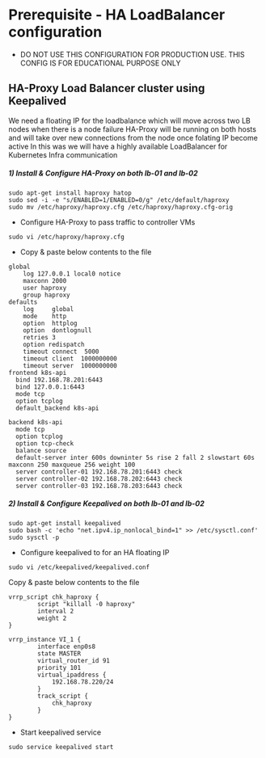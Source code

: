 # Prerequisite - HA LoadBalancer configuration

- DO NOT USE THIS CONFIGURATION FOR PRODUCTION USE. THIS CONFIG IS FOR EDUCATIONAL PURPOSE ONLY 
## HA-Proxy Load Balancer cluster using Keepalived 

We need a floating IP for the loadbalance which will move across two LB nodes when there is a node failure 
HA-Proxy will be running on both hosts and will take over new connections from the node once folating IP become active 
In this was we will have a highly available LoadBalancer for Kubernetes Infra communication 




##### 1) Install & Configure HA-Proxy on both lb-01 and lb-02 
```
sudo apt-get install haproxy hatop
sudo sed -i -e "s/ENABLED=1/ENABLED=0/g" /etc/default/haproxy
sudo mv /etc/haproxy/haproxy.cfg /etc/haproxy/haproxy.cfg-orig 
```
- Configure HA-Proxy to pass traffic to controller VMs 
```
sudo vi /etc/haproxy/haproxy.cfg 
```
- Copy & paste below contents to the file

```
global
    log 127.0.0.1 local0 notice
    maxconn 2000
    user haproxy
    group haproxy
defaults
    log     global
    mode    http
    option  httplog
    option  dontlognull
    retries 3
    option redispatch
    timeout connect  5000
    timeout client  1000000000
    timeout server  1000000000
frontend k8s-api
  bind 192.168.78.201:6443
  bind 127.0.0.1:6443
  mode tcp
  option tcplog
  default_backend k8s-api

backend k8s-api
  mode tcp
  option tcplog
  option tcp-check
  balance source
  default-server inter 600s downinter 5s rise 2 fall 2 slowstart 60s maxconn 250 maxqueue 256 weight 100
  server controller-01 192.168.78.201:6443 check
  server controller-02 192.168.78.202:6443 check
  server controller-03 192.168.78.203:6443 check
```

##### 2) Install & Configure Keepalived on both lb-01 and lb-02

```
sudo apt-get install keepalived
sudo bash -c 'echo "net.ipv4.ip_nonlocal_bind=1" >> /etc/sysctl.conf'
sudo sysctl -p
```
- Configure keepalived to for an HA floating IP 

```
sudo vi /etc/keepalived/keepalived.conf
```
Copy & paste below contents to the file

```
vrrp_script chk_haproxy {
        script "killall -0 haproxy"    
        interval 2                   
        weight 2   
}

vrrp_instance VI_1 {
        interface enp0s8
        state MASTER
        virtual_router_id 91
        priority 101        
        virtual_ipaddress {
            192.168.78.220/24
        }
        track_script {
            chk_haproxy
        }
}
```
- Start keepalived service
```
sudo service keepalived start
```
 
